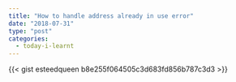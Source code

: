 ```yaml
---
title: "How to handle address already in use error"
date: "2018-07-31"
type: "post"
categories:
  - today-i-learnt
---
```



{{< gist esteedqueen b8e255f064505c3d683fd856b787c3d3 >}}
